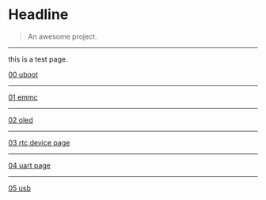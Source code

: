 # Headline

> An awesome project.

---

this is a test page.

[00 uboot](./00_uboot_basic.md)

---

[01 emmc](./01_emmc_dev_t40.md)

---

[02 oled](./02_oled_t40_display_config.md)

---

[03 rtc device page](./03_rtc_i2c_device_driver.md)

---

[04 uart page](./04_uart_bus_device_driver.md)

---

[05 usb](./05_usb_device_driver.md)
